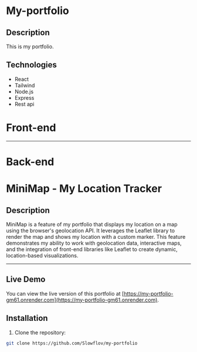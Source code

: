 # My-portfolio

## Description
This is my portfolio.

## Technologies
- React
- Tailwind
- Node.js
- Express
- Rest api

# Front-end


---------------------------------------------------------------------------

# Back-end



# MiniMap - My Location Tracker

## Description
MiniMap is a feature of my portfolio that displays my location on a map using the browser's geolocation API. It leverages the Leaflet library to render the map and shows my location with a custom marker. This feature demonstrates my ability to work with geolocation data, interactive maps, and the integration of front-end libraries like Leaflet to create dynamic, location-based visualizations.

---------------------------------------------------------------------------

## Live Demo
You can view the live version of this portfolio at [https://my-portfolio-gm61.onrender.com](https://my-portfolio-gm61.onrender.com).

## Installation

1. Clone the repository:
```bash
git clone https://github.com/Slowflov/my-portfolio